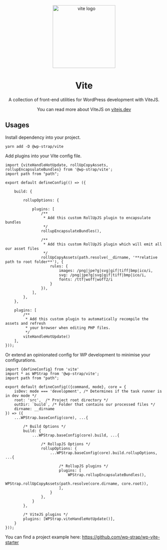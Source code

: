 <div align="center">
  <a href="https://vitejs.dev/">
    <img width="200" height="200" hspace="10" src="https://vitejs.dev/logo.svg" alt="vite logo" />
  </a>
  <h1>Vite</h1>
  <p>
A collection of front-end utilities for WordPress development with ViteJS.

You can read more about ViteJS on [vitejs.dev](https://vitejs.dev)
</p>
</div>


## Usages

Install dependency into your project.
```
yarn add -D @wp-strap/vite
```

Add plugins into your Vite config file.
```JS
import {viteHandleHotUpdate, rollUpCopyAssets, rollupEncapsulateBundles} from '@wp-strap/vite';
import path from "path";

export default defineConfig(() => ({

    build: {

        rollupOptions: {

            plugins: [
                /**
                 * Add this custom RollUpJS plugin to encapsulate bundles
                 */
                rollupEncapsulateBundles(),

                /**
                 * Add this custom RollUpJS plugin which will emit all our asset files
                 */
                rollUpCopyAssets(path.resolve(__dirname, '**relative path to root folder**'), {
                    rules: {
                        images: /png|jpe?g|svg|gif|tiff|bmp|ico/i,
                        svg: /png|jpe?g|svg|gif|tiff|bmp|ico/i,
                        fonts: /ttf|woff|woff2/i
                    }
                }),
            ],
        },
    },

    plugins: [
        /**
         * Add this custom plugin to automatically recompile the assets and refresh
         * your browser when editing PHP files.
         */
        viteHandleHotUpdate()
    ],
}));
```

Or extend an opinionated config for WP development to minimise your configurations.
```JS
import {defineConfig} from 'vite'
import * as WPStrap from '@wp-strap/vite';
import path from "path";

export default defineConfig(({command, mode}, core = {
    isDev: mode === 'development', /* Determines if the task runner is in dev mode */
    root: 'src',  /* Project root directory */
    outDir: `build`, /* Folder that contains our processed files */
    dirname: __dirname
}) => ({
    ...WPStrap.baseConfig(core), ...{

        /* Build Options */
        build: {
            ...WPStrap.baseConfig(core).build, ...{

                /* RollupJS Options */
                rollupOptions: {
                    ...WPStrap.baseConfig(core).build.rollupOptions, ...{

                        /* RollupJS plugins */
                        plugins: [
                            WPStrap.rollupEncapsulateBundles(),
                            WPStrap.rollUpCopyAssets(path.resolve(core.dirname, core.root)),
                        ],
                    }
                },
            }
        },

        /* ViteJS plugins */
        plugins: [WPStrap.viteHandleHotUpdate()],
    }
}));
```

You can find a project example here: https://github.com/wp-strap/wp-vite-starter